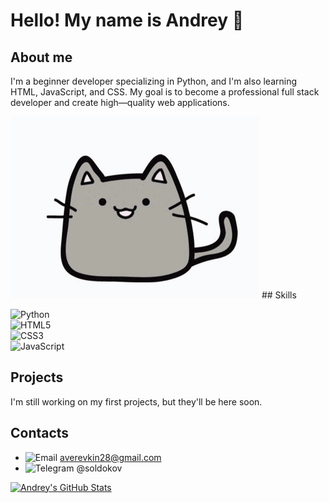 # Hello! My name is Andrey 👋

## About me

I'm a beginner developer specializing in Python, and I'm also learning HTML, JavaScript, and CSS. My goal is to become a professional full stack developer and create high—quality web applications.

<img src="https://github.com/Soldokov/Soldokov/blob/main/cute-cat.gif">
## Skills

![Python](https://img.shields.io/badge/python-%2314353D.svg?style=for-the-badge&logo=python&logoColor=white)  
![HTML5](https://img.shields.io/badge/html5-%23E34F26.svg?style=for-the-badge&logo=html5&logoColor=white)  
![CSS3](https://img.shields.io/badge/css3-%231572B6.svg?style=for-the-badge&logo=css3&logoColor=white)  
![JavaScript](https://img.shields.io/badge/javascript-%23323330.svg?style=for-the-badge&logo=javascript&logoColor=%23F7DF1E)

## Projects

I'm still working on my first projects, but they'll be here soon.

## Contacts

- ![Email](https://img.shields.io/badge/Gmail-D14836?style=for-the-badge&logo=gmail&logoColor=white) averevkin28@gmail.com
- ![Telegram](https://img.shields.io/badge/Telegram-2CA5E0?style=for-the-badge&logo=telegram&logoColor=white) @soldokov

[![Andrey's GitHub Stats](https://github-readme-stats.vercel.app/api?username=Soldokov&count_private=true&show_icons=true&hide_border=true&theme=nightowl)]()


